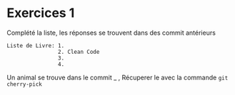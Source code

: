 # Exercices 1

Complété la liste, les réponses se trouvent dans des commit antérieurs

    Liste de Livre: 1. 
                    2. Clean Code
                    3.
                    4.


Un animal se trouve dans le commit _ , Récuperer le avec la commande `git cherry-pick`








